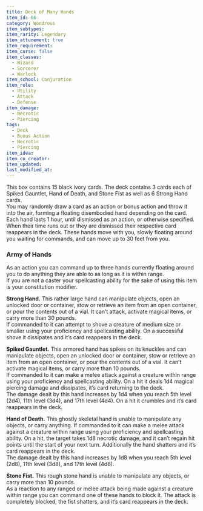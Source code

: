 ```yaml
---
title: Deck of Many Hands
item_id: 66
category: Wondrous
item_subtypes:
item_rarity: Legendary
item_attunement: true
item_requirement:
item_curse: false
item_classes:
  - Wizard
  - Sorcerer
  - Warlock
item_school: Conjuration
item_role:
  - Utility
  - Attack
  - Defense
item_damage:
  - Necrotic
  - Piercing
tags:
  - Deck
  - Bonus Action
  - Necrotic
  - Piercing
item_idea:
item_co_creator:
item_updated:
last_modified_at:
---
```


This box contains 15 black ivory cards. The deck contains 3 cards each of Spiked Gauntlet, Hand of Death, and Stone Fist as well as 6 Strong Hand cards.    
You may randomly draw a card as an action or bonus action and throw it into the air, forming a floating disembodied hand depending on the card. Each hand lasts 1 hour, until dismissed as an action, or otherwise specified. When their time runs out or they are dismissed their respective card reappears in the deck. These hands move with you, slowly floating around you waiting for commands, and can move up to 30 feet from you.

### Army of Hands
As an action you can command up to three hands currently floating around you to do anything they are able to as long as it is within range.    
If you are not a caster your spellcasting ability for the sake of using this item is your constitution modifier.    

**Strong Hand.** This rather large hand can manipulate objects, open an unlocked door or container, stow or retrieve an item from an open container, or pour the contents out of a vial. It can’t attack, activate magical items, or carry more than 30 pounds.    
If commanded to it can attempt to shove a creature of medium size or smaller using your proficiency and spellcasting ability. On a successful shove it dissipates and it’s card reappears in the deck.    

**Spiked Gauntlet.** This armored hand has spikes on its knuckles and can manipulate objects, open an unlocked door or container, stow or retrieve an item from an open container, or pour the contents out of a vial. It can’t activate magical items, or carry more than 10 pounds.    
If commanded to it can make a melee attack against a creature within range using your proficiency and spellcasting ability. On a hit it deals 1d4 magical piercing damage and dissipates, it’s card returning to the deck.    
The damage dealt by this hand increases by 1d4 when you reach 5th level (2d4), 11th level (3d4), and 17th level (4d4). On a hit it crumbles and it’s card reappears in the deck.

**Hand of Death.** This ghostly skeletal hand is unable to manipulate any objects, or carry anything.
If commanded to it can make a melee attack against a creature within range using your proficiency and spellcasting ability. On a hit, the target takes 1d8 necrotic damage, and it can’t regain hit points until the start of your next turn. Additionally the hand shatters and it’s card reappears in the deck.    
The damage dealt by this hand increases by 1d8 when you reach 5th level (2d8), 11th level (3d8), and 17th level (4d8).

**Stone Fist.** This rough stone hand is unable to manipulate any objects, or carry more than 10 pounds.    
As a reaction to any ranged or melee attack being made against a creature within range you can command one of these hands to block it. The attack is completely blocked, the fist shatters, and it’s card reappears in the deck.
